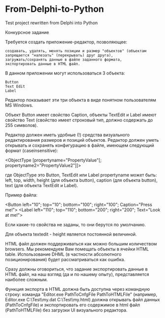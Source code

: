 # From-Delphi-to-Python
Test project rewritten from Delphi into Python


Конкурсное задание

Требуется создать приложение-редактор, позволяющее:

    создавать, удалять, менять позиции и размер "объектов" (объектам запрещается "налезать" (перекрывать) друг друга),
    загружать/сохранять данные в файле заданного формата,
    экспортировать данные в HTML файл. 

В данном приложении могут использоваться 3 объекта:

    Button
    Text Edit
    Label 

Редактор показывает эти три объекта в виде понятном пользователям MS Windows.

Объект Button имеет свойство Caption, объекты TextEdit и Label имеют свойство Text (свойство имеет строковый тип, должно содержать до 255 символов).

Редактор должен иметь удобные (!) средства визуального редактирования размеров и позиций объектов. Редактор должен уметь открывать и сохранять конфигурацию в файле, имеющем следующий формат (caseinsensitive):

<ObjectType [propertyname="PropertyValue"[; propertyname2="PropertyValue2"]]>

где ObjectType это Button, TextEdit или Label
propertyname может быть: left, top, width, height (для объекта button), caption (для объекта button), text (для объекта TextEdit и Label).

Пример файла:

<Button left="10"; top="10"; bottom="100"; right="100"; Caption="Press me!">
<Label left="110"; top="110"; bottom="200"; right="200"; Text="Look at me!">

Если какие-то свойства не заданы, то они берутся по умолчанию.

Для объекта textedit - height является постоянной величиной.

HTML файл должен поддерживаться как можно большим количеством browsers. Мы рекомендуем Вам помещать объекты в ячейки HTML table. Использование DHML (в частности абсолютного позиционирования) будет рассматриваться как ошибка.

Сразу должны оговориться, что задание экспортировать данные в HTML файл, на наш взгляд (да и по нашему опыту), представляется наиболее сложным.

Функция экспорта в HTML должна быть доступна через командную строку:
команда "Editor.exe PathToCnfgFile PathToHTMLFile" (например, Editor.exe C:\Test\my.dat C:\Test\my.html) должна открывать файл данных (PathToCnfgFile) и экспортировать его содержимое в html файл (PathToHTMLFile) без загрузки UI визуального редактора.

 

